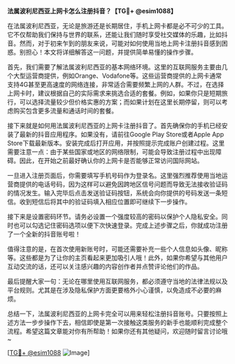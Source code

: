 **法属波利尼西亚上网卡怎么注册抖音？【TG💪+ @esim1088】**

在法属波利尼西亚，无论是旅游还是长期居住，手机上网卡都是必不可少的工具。它不仅帮助我们保持与世界的联系，还能让我们随时享受社交媒体的乐趣，比如抖音。然而，对于初来乍到的朋友来说，可能对如何使用当地上网卡注册抖音感到困惑。别担心！本文将详细解答这一问题，并提供简单易懂的操作步骤。

首先，我们需要了解法属波利尼西亚的基本网络环境。这里的互联网服务主要由几个大型运营商提供，例如Orange、Vodafone等。这些运营商提供的上网卡通常支持4G甚至更高速度的网络连接，非常适合需要频繁上网的人群。不过，在选择上网卡时，建议根据自己的实际需求来挑选合适的套餐。例如，如果你只是短期旅行，可以选择流量较少但价格实惠的方案；而如果计划在这里长期停留，则可以考虑购买包含更多流量和通话时间的套餐。

接下来就是如何用法属波利尼西亚的上网卡注册抖音了。首先确保你的手机已经安装了最新的抖音应用程序。如果没有，请前往Google Play Store或者Apple App Store下载最新版本。安装完成后打开应用，并按照提示完成账户创建过程。这里需要注意一点：由于某些国家或地区的网络限制，可能会导致注册过程中出现障碍。因此，在开始之前最好确认你的上网卡是否能够正常访问国际网站。

一旦进入注册页面后，你需要填写手机号码作为登录名。这里强烈推荐使用当地运营商提供的电话号码，因为这样可以避免因跨地区信号问题而导致无法接收验证码的情况发生。输入完毕后点击发送验证码按钮，系统会向你提供的号码发送一条短信。收到短信后将其中的验证码填入相应位置即可继续下一步操作。

接下来是设置密码环节。请务必设置一个强度较高的密码以保护个人隐私安全。同时也可以勾选记住密码选项以便下次快速登录。完成上述步骤之后，你就成功注册了一个全新的抖音账号啦！

值得注意的是，在首次使用新账号时，可能还需要补充一些个人信息如头像、昵称等。这些都是为了让你的主页看起来更加吸引人哦！此外，如果你希望与其他用户互动交流的话，还可以关注感兴趣的内容创作者并点赞评论他们的作品。

最后提醒大家一句：无论在哪里使用互联网服务，都必须遵守当地的法律法规以及平台规则。尤其是在涉及隐私保护方面更要格外小心谨慎，以免造成不必要的麻烦。

总结一下，法属波利尼西亚的上网卡完全可以用来轻松注册抖音账号。只要按照上述方法一步步操作下去，相信即使是第一次接触这类服务的新手也能顺利完成整个流程。希望这篇文章能对你有所帮助！如果你还有其他疑问，欢迎随时留言讨论哦~

[[TG💪+ @esim1088](https://t.me/s/esim1088) ![Image](https://i.postimg.cc/4NQfJmqS/Snipaste-2025-05-13-00-14-12.png)]